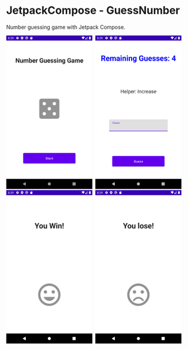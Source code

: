 # JetpackCompose - GuessNumber
Number guessing game with Jetpack Compose.

<img src="/screenshots/screen_1.png" width="230">&nbsp;&nbsp;<img src="/screenshots/screen_2.png" width="230">&nbsp;&nbsp;<img src="/screenshots/screen_3.png" width="230">&nbsp;&nbsp;<img src="/screenshots/screen_4.png" width="230">
